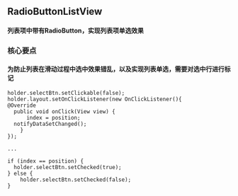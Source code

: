 ## RadioButtonListView
#### 列表项中带有RadioButton，实现列表项单选效果

### 核心要点

#### 为防止列表在滑动过程中选中效果错乱，以及实现列表单选，需要对选中行进行标记

    holder.selectBtn.setClickable(false);
    holder.layout.setOnClickListener(new OnClickListener(){
	@Override
      public void onClick(View view) {
    	  index = position;
	  notifyDataSetChanged();
    	}
    });
    
    ...
    
    if (index == position) {
      holder.selectBtn.setChecked(true);
    } else {
    	holder.selectBtn.setChecked(false);
    }
